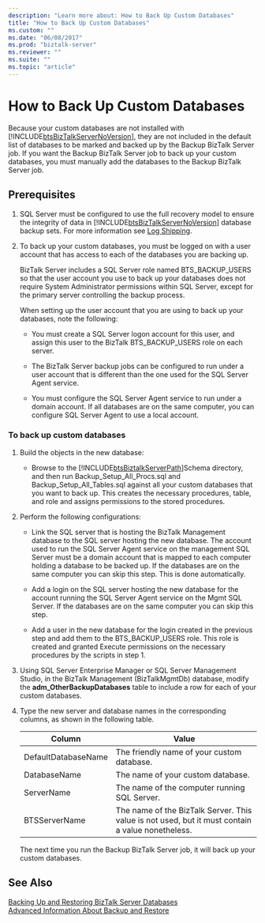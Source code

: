 ```yaml
---
description: "Learn more about: How to Back Up Custom Databases"
title: "How to Back Up Custom Databases"
ms.custom: ""
ms.date: "06/08/2017"
ms.prod: "biztalk-server"
ms.reviewer: ""
ms.suite: ""
ms.topic: "article"
---
```

# How to Back Up Custom Databases
Because your custom databases are not installed with [!INCLUDE[btsBizTalkServerNoVersion](../includes/btsbiztalkservernoversion-md.md)], they are not included in the default list of databases to be marked and backed up by the Backup BizTalk Server job. If you want the Backup BizTalk Server job to back up your custom databases, you must manually add the databases to the Backup BizTalk Server job.  
  
## Prerequisites  
  
1. SQL Server must be configured to use the full recovery model to ensure the integrity of data in [!INCLUDE[btsBizTalkServerNoVersion](../includes/btsbiztalkservernoversion-md.md)] database backup sets.  For more information see [Log Shipping](../core/log-shipping.md).  
  
2. To back up your custom databases, you must be logged on with a user account that has access to each of the databases you are backing up.  
  
    BizTalk Server includes a SQL Server role named BTS_BACKUP_USERS so that the user account you use to back up your databases does not require System Administrator permissions within SQL Server, except for the primary server controlling the backup process.  
  
    When setting up the user account that you are using to back up your databases, note the following:  
  
   -   You must create a SQL Server logon account for this user, and assign this user to the BizTalk BTS_BACKUP_USERS role on each server.  
  
   -   The BizTalk Server backup jobs can be configured to run under a user account that is different than the one used for the SQL Server Agent service.  
  
   -   You must configure the SQL Server Agent service to run under a domain account. If all databases are on the same computer, you can configure SQL Server Agent to use a local account.  
  
### To back up custom databases  
  
1. Build the objects in the new database:  
  
   - Browse to the [!INCLUDE[btsBiztalkServerPath](../includes/btsbiztalkserverpath-md.md)]Schema directory, and then run Backup_Setup_All_Procs.sql and Backup_Setup_All_Tables.sql against all your custom databases that you want to back up. This creates the necessary procedures, table, and role and assigns permissions to the stored procedures.  
  
2. Perform the following configurations:  
  
   -   Link the SQL server that is hosting the BizTalk Management database to the SQL server hosting the new database. The account used to run the SQL Server Agent service on the management SQL Server must be a domain account that is mapped to each computer holding a database to be backed up. If the databases are on the same computer you can skip this step. This is done automatically.  
  
   -   Add a login on the SQL server hosting the new database for the account running the SQL Server Agent service on the Mgmt SQL Server. If the databases are on the same computer you can skip this step.  
  
   -   Add a user in the new database for the login created in the previous step and add them to the BTS_BACKUP_USERS role. This role is created and granted Execute permissions on the necessary procedures by the scripts in step 1.  
  
3. Using SQL Server Enterprise Manager or SQL Server Management Studio, in the BizTalk Management (BizTalkMgmtDb) database, modify the **adm_OtherBackupDatabases** table to include a row for each of your custom databases.  
  
4. Type the new server and database names in the corresponding columns, as shown in the following table.  
  
   |Column|Value|  
   |------------|-----------|  
   |DefaultDatabaseName|The friendly name of your custom database.|  
   |DatabaseName|The name of your custom database.|  
   |ServerName|The name of the computer running SQL Server.|  
   |BTSServerName|The name of the BizTalk Server. This value is not used, but it must contain a value nonetheless.|  
  
   The next time you run the Backup BizTalk Server job, it will back up your custom databases.  
  
## See Also  
 [Backing Up and Restoring BizTalk Server Databases](../core/backing-up-and-restoring-biztalk-server-databases.md)   
 [Advanced Information About Backup and Restore](../core/advanced-information-about-backup-and-restore1.md)
